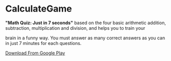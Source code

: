 # CalculateGame

**"Math Quiz: Just in 7 seconds"** based on the four basic arithmetic addition, subtraction, multiplication and division, and helps you to train your

brain in a funny way. You must answer as many correct answers as you can in just 7 minutes for each questions.

[Download From Google Play](https://play.google.com/store/apps/details?id=com.byrm.asuspc.quickcalculategame&hl=trm)
